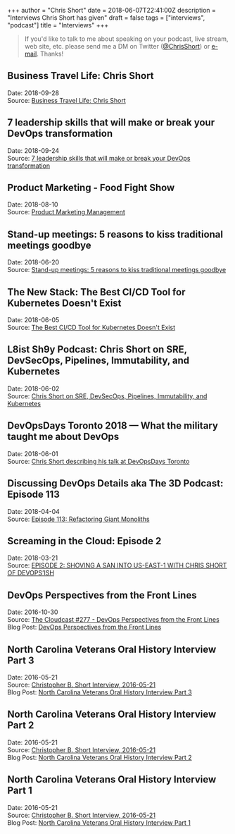 +++
author = "Chris Short"
date = 2018-06-07T22:41:00Z
description = "Interviews Chris Short has given"
draft = false
tags = ["interviews", "podcast"]
title = "Interviews"
+++

> If you'd like to talk to me about speaking on your podcast, live stream, web site, etc. please send me a DM on Twitter ([@ChrisShort](https://twitter.com/ChrisShort)) or [e-mail](mailto:chris@chrisshort.net). Thanks!

## Business Travel Life: Chris Short

Date: 2018-09-28  
Source: [Business Travel Life: Chris Short](https://www.tripit.com/blog/2018/09/business-travel-tips-chris-short.html)

## 7 leadership skills that will make or break your DevOps transformation

Date: 2018-09-24  
Source: [7 leadership skills that will make or break your DevOps transformation](https://techbeacon.com/7-leadership-skills-will-make-or-break-your-devops-transformation)

## Product Marketing - Food Fight Show

Date: 2018-08-10  
Source: [Product Marketing Management](http://foodfightshow.org/2018/08/product-marketing.html)

## Stand-up meetings: 5 reasons to kiss traditional meetings goodbye

Date: 2018-06-20  
Source: [Stand-up meetings: 5 reasons to kiss traditional meetings goodbye](https://enterprisersproject.com/article/2018/6/stand-meetings-5-reasons-kiss-traditional-meetings-goodbye)

## The New Stack: The Best CI/CD Tool for Kubernetes Doesn't Exist

Date: 2018-06-05  
Source: [The Best CI/CD Tool for Kubernetes Doesn't Exist](https://thenewstack.io/the-best-ci-cd-tool-for-kubernetes-doesnt-exist/)

## L8ist Sh9y Podcast: Chris Short on SRE, DevSecOps, Pipelines, Immutability, and Kubernetes

Date: 2018-06-02  
Source: [Chris Short on SRE, DevSecOps, Pipelines, Immutability, and Kubernetes](https://soundcloud.com/user-410091210/chris-short-on-sre-devsecops-pipelines-immutability-and-kubernetes)

## DevOpsDays Toronto 2018 — What the military taught me about DevOps

Date: 2018-06-01  
Source: [Chris Short describing his talk at DevOpsDays Toronto](https://youtu.be/gwOmVh7lCEA)

## Discussing DevOps Details aka The 3D Podcast: Episode 113

Date: 2018-04-04  
Source: [Episode 113: Refactoring Giant Monoliths](http://techtowntraining.com/podcastgen/?name=2018-04-04_3d_podcast_recording_session_113_-_refactoring_giant_monoliths.mp3)

## Screaming in the Cloud: Episode 2

Date: 2018-03-21  
Source: [EPISODE 2: SHOVING A SAN INTO US-EAST-1 WITH CHRIS SHORT OF DEVOPS’ISH](https://www.screaminginthecloud.com/episodes/2018/3/21/episode-2-shoving-a-san-into-us-east-1-with-chris-short-of-devopsish)

## DevOps Perspectives from the Front Lines

Date: 2016-10-30  
Source: [The Cloudcast #277 - DevOps Perspectives from the Front Lines](http://www.thecloudcast.net/2016/10/the-cloudcast-277-devops-perspective.html)  
Blog Post: [DevOps Perspectives from the Front Lines](/devops-perspectives-from-the-front-lines/)

## North Carolina Veterans Oral History Interview Part 3

Date: 2016-05-21  
Source: [Christopher B. Short Interview, 2016-05-21](https://archive.org/details/MilCollOH1103Short)  
Blog Post: [North Carolina Veterans Oral History Interview Part 3](/north-carolina-veterans-oral-history-interview-part-3/)

## North Carolina Veterans Oral History Interview Part 2

Date: 2016-05-21  
Source: [Christopher B. Short Interview, 2016-05-21](https://archive.org/details/MilCollOH1103Short)  
Blog Post: [North Carolina Veterans Oral History Interview Part 2](/north-carolina-veterans-oral-history-interview-part-2/)

## North Carolina Veterans Oral History Interview Part 1

Date: 2016-05-21  
Source: [Christopher B. Short Interview, 2016-05-21](https://archive.org/details/MilCollOH1103Short)  
Blog Post: [North Carolina Veterans Oral History Interview Part 1](/north-carolina-veterans-oral-history-interview-part-1/)